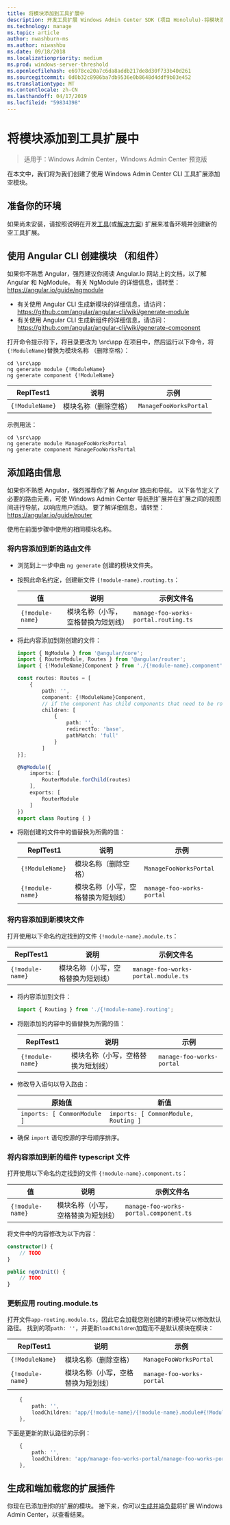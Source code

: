 ```yaml
---
title: 将模块添加到工具扩展中
description: 开发工具扩展 Windows Admin Center SDK (项目 Honolulu)-将模块添加到工具扩展
ms.technology: manage
ms.topic: article
author: nwashburn-ms
ms.author: niwashbu
ms.date: 09/18/2018
ms.localizationpriority: medium
ms.prod: windows-server-threshold
ms.openlocfilehash: e6978ce20a7c6da8addb217de8d30f733b40d261
ms.sourcegitcommit: 0d0b32c8986ba7db9536e0b8648d4ddf9b03e452
ms.translationtype: MT
ms.contentlocale: zh-CN
ms.lasthandoff: 04/17/2019
ms.locfileid: "59834398"
---
```

# <a name="add-a-module-to-a-tool-extension"></a>将模块添加到工具扩展中

>适用于：Windows Admin Center，Windows Admin Center 预览版

在本文中，我们将为我们创建了使用 Windows Admin Center CLI 工具扩展添加空模块。

## <a name="prepare-your-environment"></a>准备你的环境

如果尚未安装，请按照说明在开发[工具](..\develop-tool.md)(或[解决方案](..\develop-solution.md)) 扩展来准备环境并创建新的空工具扩展。

## <a name="use-the-angular-cli-to-create-a-module-and-component"></a>使用 Angular CLI 创建模块 （和组件）

如果你不熟悉 Angular，强烈建议你阅读 Angular.Io 网站上的文档，以了解 Angular 和 NgModule。 有关 NgModule 的详细信息，请转至： https://angular.io/guide/ngmodule

* 有关使用 Angular CLI 生成新模块的详细信息，请访问： https://github.com/angular/angular-cli/wiki/generate-module
* 有关使用 Angular CLI 生成新组件的详细信息，请访问： https://github.com/angular/angular-cli/wiki/generate-component


打开命令提示符下，将目录更改为 \src\app 在项目中，然后运行以下命令，将```{!ModuleName}```替换为模块名称 （删除空格）：

```
cd \src\app
ng generate module {!ModuleName}
ng generate component {!ModuleName}
```

| ReplTest1 | 说明 | 示例 |
| ----- | ----------- | ------- |
| ```{!ModuleName}``` | 模块名称（删除空格） | ```ManageFooWorksPortal``` |

示例用法：
```
cd \src\app
ng generate module ManageFooWorksPortal
ng generate component ManageFooWorksPortal
```


## <a name="add-routing-information"></a>添加路由信息

如果你不熟悉 Angular，强烈推荐你了解 Angular 路由和导航。 以下各节定义了必要的路由元素，可使 Windows Admin Center 导航到扩展并在扩展之间的视图间进行导航，以响应用户活动。 要了解详细信息，请转至： https://angular.io/guide/router

使用在前面步骤中使用的相同模块名称。

### <a name="add-content-to-new-routing-file"></a>将内容添加到新的路由文件

* 浏览到上一步中由 ``` ng generate ``` 创建的模块文件夹。

* 按照此命名约定，创建新文件 ```{!module-name}.routing.ts```：

    | 值 | 说明 | 示例文件名 |
    | ----- | ----------- | ------- |
    | ```{!module-name}``` | 模块名称（小写，空格替换为短划线） | ```manage-foo-works-portal.routing.ts``` |

* 将此内容添加到刚创建的文件：

    ``` ts
    import { NgModule } from '@angular/core';
    import { RouterModule, Routes } from '@angular/router';
    import { {!ModuleName}Component } from './{!module-name}.component';

    const routes: Routes = [
        {
            path: '',
            component: {!ModuleName}Component,
            // if the component has child components that need to be routed to, include them in the children array.
            children: [
                {
                    path: '', 
                    redirectTo: 'base',
                    pathMatch: 'full'
                }
            ]
    }];

    @NgModule({
        imports: [
            RouterModule.forChild(routes)
        ],
        exports: [
            RouterModule
        ]
    })
    export class Routing { }
    ```

* 将刚创建的文件中的值替换为所需的值：

    | ReplTest1 | 说明 | 示例 |
    | ----- | ----------- | ------- |
    | ```{!ModuleName}``` | 模块名称（删除空格） | ```ManageFooWorksPortal``` |
    | ```{!module-name}``` | 模块名称（小写，空格替换为短划线） | ```manage-foo-works-portal``` |

### <a name="add-content-to-new-module-file"></a>将内容添加到新模块文件

打开使用以下命名约定找到的文件 ```{!module-name}.module.ts```：

| ReplTest1 | 说明 | 示例文件名 |
| ----- | ----------- | ------- |
| ```{!module-name}``` | 模块名称（小写，空格替换为短划线） | ```manage-foo-works-portal.module.ts``` |

* 将内容添加到文件：

    ``` ts
    import { Routing } from './{!module-name}.routing';
    ```

* 将刚添加的内容中的值替换为所需的值：

    | ReplTest1 | 说明 | 示例 |
    | ----- | ----------- | ------- |
    | ```{!module-name}``` | 模块名称（小写，空格替换为短划线） | ```manage-foo-works-portal``` |

* 修改导入语句以导入路由：

    | 原始值 | 新值 |
    | -------------- | --------- |
    | ```imports: [ CommonModule ]``` | ```imports: [ CommonModule, Routing ]``` |

* 确保 ```import``` 语句按源的字母顺序排序。

### <a name="add-content-to-new-component-typescript-file"></a>将内容添加到新的组件 typescript 文件

打开使用以下命名约定找到的文件 ```{!module-name}.component.ts```：

| 值 | 说明 | 示例文件名 |
| ----- | ----------- | ------- |
| ```{!module-name}``` | 模块名称（小写，空格替换为短划线） | ```manage-foo-works-portal.component.ts``` |
    
将文件中的内容修改为以下内容：

``` ts
constructor() {
    // TODO
}

public ngOnInit() {
    // TODO
}
```
### <a name="update-app-routingmodulets"></a>更新应用 routing.module.ts

打开文件```app-routing.module.ts```，因此它会加载您刚创建的新模块可以修改默认路径。  找到的项```path: ''```，并更新```loadChildren```加载而不是默认模块在模块：

| ReplTest1 | 说明 | 示例 |
| ----- | ----------- | ------- |
| ```{!ModuleName}``` | 模块名称（删除空格） | ```ManageFooWorksPortal``` |
| ```{!module-name}``` | 模块名称（小写，空格替换为短划线） | ```manage-foo-works-portal``` |

``` ts
    {
        path: '', 
        loadChildren: 'app/{!module-name}/{!module-name}.module#{!ModuleName}Module'
    },
```
下面是更新的默认路径的示例：
``` ts
    {
        path: '', 
        loadChildren: 'app/manage-foo-works-portal/manage-foo-works-portal.module#ManageFooWorksPortalModule'
    },
```


## <a name="build-and-side-load-your-extension"></a>生成和端加载您的扩展插件

你现在已添加到你的扩展的模块。  接下来，你可以[生成并端负载](..\develop-tool.md#build-and-side-load-your-extension)将扩展 Windows Admin Center，以查看结果。
